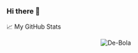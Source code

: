 ### Hi there 👋

<!--
**De-Bola/De-Bola** is a ✨ _special_ ✨ repository because its `README.md` (this file) appears on your GitHub profile.

Here are some ideas to get you started:

- 🔭 I’m currently working on ...
- 🌱 I’m currently learning ...
- 👯 I’m looking to collaborate on ...
- 🤔 I’m looking for help with ...
- 💬 Ask me about ...
- 📫 How to reach me: ...
- 😄 Pronouns: ...
- ⚡ Fun fact: ...
-->

📈 My GitHub Stats

<p align="center"> <img src="https://github-readme-stats.vercel.app/api?username=De-Bola&show_icons=true&theme=gotham" alt="De-Bola" /> 
  <!--you can use merko/dark/ radical/ merko/ gruvbox/ tokyonight/ onedark/ cobalt/ synthwave/highcontrast/ dracula-->
  
 <!--Adding private contributions count to total commits count
![Bola's GitHub stats](https://github-readme-stats.vercel.app/api?username=De-Bola&count_private=true)-->
<!--
![Bola's GitHub stats](https://github-readme-stats.vercel.app/api?username=De-Bola&hide=contribs,prs)-->
<!--Showing icons
![Bola's GitHub stats](https://github-readme-stats.vercel.app/api?username=De-Bola&show_icons=true)-->
<!--theme colour change  
![Bola's GitHub stats](https://github-readme-stats.vercel.app/api?username=De-Bola&show_icons=true&theme=merko/dark/ radical/ merko/ gruvbox/ tokyonight/ onedark/ cobalt/ synthwave/highcontrast/ dracula)-->
  
